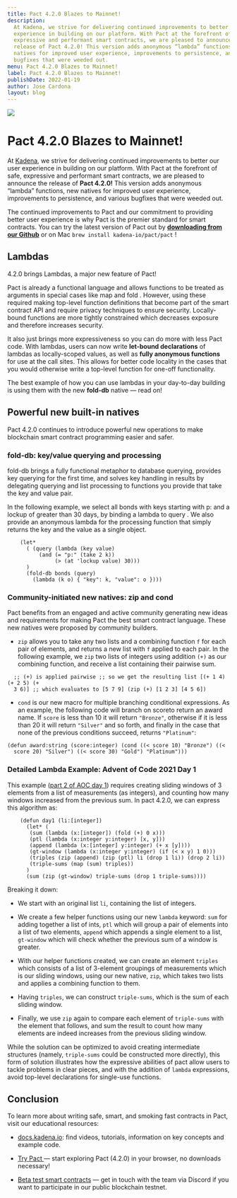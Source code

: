 ```yaml
---
title: Pact 4.2.0 Blazes to Mainnet!
description:
  At Kadena, we strive for delivering continued improvements to better our user
  experience in building on our platform. With Pact at the forefront of safe,
  expressive and performant smart contracts, we are pleased to announce the
  release of Pact 4.2.0! This version adds anonymous “lambda” functions, new
  natives for improved user experience, improvements to persistence, and various
  bugfixes that were weeded out.
menu: Pact 4.2.0 Blazes to Mainnet!
label: Pact 4.2.0 Blazes to Mainnet!
publishDate: 2022-01-19
author: Jose Cardona
layout: blog
---
```


![](/assets/blog/1_QEGOGwBeXw78S3eV4V-IDA.webp)

# Pact 4.2.0 Blazes to Mainnet!

At [Kadena](https://kadena.io/), we strive for delivering continued improvements
to better our user experience in building on our platform. With Pact at the
forefront of safe, expressive and performant smart contracts, we are pleased to
announce the release of **Pact 4.2.0!** This version adds anonymous “lambda”
functions, new natives for improved user experience, improvements to
persistence, and various bugfixes that were weeded out.

The continued improvements to Pact and our commitment to providing better user
experience is why Pact is the premier standard for smart contracts. You can try
the latest version of Pact out by
**[downloading from our Github](https://github.com/kadena-io/pact)** or on Mac
`brew install kadena-io/pact/pact` !

## Lambdas

4.2.0 brings Lambdas, a major new feature of Pact!

Pact is already a functional language and allows functions to be treated as
arguments in special cases like map and fold . However, using these required
making top-level function definitions that become part of the smart contract API
and require privacy techniques to ensure security. Locally-bound functions are
more tightly constrained which decreases exposure and therefore increases
security.

It also just brings more expressiveness so you can do more with less Pact code.
With lambdas, users can now write **let-bound declarations** of lambdas as
locally-scoped values, as well as **fully anonymous functions** for use at the
call sites. This allows for better code locality in the cases that you would
otherwise write a top-level function for one-off functionality.

The best example of how you can use lambdas in your day-to-day building is using
them with the new **fold-db** native — read on!

## Powerful new built-in natives

Pact 4.2.0 continues to introduce powerful new operations to make blockchain
smart contract programming easier and safer.

### fold-db: key/value querying and processing

fold-db brings a fully functional metaphor to database querying, provides key
querying for the first time, and solves key handling in results by delegating
querying and list processing to functions you provide that take the key and
value pair.

In the following example, we select all bonds with keys starting with p: and a
lockup of greater than 30 days, by binding a lambda to query . We also provide
an anonymous lambda for the processing function that simply returns the key and
the value as a single object.

```pact
    (let*
      ( (query (lambda (key value)
          (and (= "p:" (take 2 k))
               (> (at 'lockup value) 30)))
      )
      (fold-db bonds (query)
        (lambda (k o) { "key": k, "value": o })))
```

### Community-initiated new natives: zip and cond

Pact benefits from an engaged and active community generating new ideas and
requirements for making Pact the best smart contract language. These new natives
were proposed by community builders.

- `zip` allows you to take any two lists and a combining function `f` for each
  pair of elements, and returns a new list with `f` applied to each pair. In the
  following example, we `zip` two lists of integers using addition `(+)` as our
  combining function, and receive a list containing their pairwise sum.

```
  ;; (+) is applied pairwise ;; so we get the resulting list [(+ 1 4) (+ 2 5) (+
  3 6)] ;; which evaluates to [5 7 9] (zip (+) [1 2 3] [4 5 6])
```

- `cond` is our new macro for multiple branching conditional expressions. As an
  example, the following code will branch on scoreto return an award name. If
  `score` is less than 10 it will return `"Bronze"`, otherwise if it is less
  than 20 it will return `"Silver"` and so forth, and finally in the case that
  none of the previous conditions succeed, returns `"Platinum"`:

```pact
(defun award:string (score:integer) (cond ((< score 10) "Bronze") ((<
  score 20) "Silver") ((< score 30) "Gold") "Platinum")))
```

### Detailed Lambda Example: Advent of Code 2021 Day 1

This example ([part 2 of AOC day 1](https://adventofcode.com/2021/day/1))
requires creating sliding windows of 3 elements from a list of measurements (as
integers), and counting how many windows increased from the previous sum. In
pact 4.2.0, we can express this algorithm as:

```pact
    (defun day1 (li:[integer])
      (let* (
       (sum (lambda (x:[integer]) (fold (+) 0 x)))
       (ptl (lambda (x:integer y:integer) [x, y]))
       (append (lambda (x:[integer] y:integer) (+ x [y])))
       (gt-window (lambda (x:integer y:integer) (if (< x y) 1 0)))
       (triples (zip (append) (zip (ptl) li (drop 1 li)) (drop 2 li))
       (triple-sums (map (sum) triples))
      )
      (sum (zip (gt-window) triple-sums (drop 1 triple-sums))))
```

Breaking it down:

- We start with an original list `li`, containing the list of integers.

- We create a few helper functions using our new `lambda` keyword: `sum` for
  adding together a list of ints, `ptl` which will group a pair of elements into
  a list of two elements, `append` which appends a single element to a list,
  `gt-window` which will check whether the previous sum of a window is greater.

- With our helper functions created, we can create an element `triples` which
  consists of a list of 3-element groupings of measurements which is our sliding
  windows, using our new native, `zip`, which takes two lists and applies a
  combining function to them.

- Having `triples`, we can construct `triple-sums`, which is the sum of each
  sliding window.

- Finally, we use `zip` again to compare each element of `triple-sums` with the
  element that follows, and sum the result to count how many elements are indeed
  increases from the previous sliding window.

While the solution can be optimized to avoid creating intermediate structures
(namely, `triple-sums` could be constructed more directly), this form of
solution illustrates how the expressive abilities of pact allow users to tackle
problems in clear pieces, and with the addition of `lambda` expressions, avoid
top-level declarations for single-use functions.

## Conclusion

To learn more about writing safe, smart, and smoking fast contracts in Pact,
visit our educational resources:

- [docs.kadena.io](https://docs.kadena.io/developer-guides/overview): find
  videos, tutorials, information on key concepts and example code.

- [Try Pact ](http://pact.kadena.io/)— start exploring Pact (4.2.0) in your
  browser, no downloads necessary!

- [Beta test smart contracts](http://discord.io/kadena) — get in touch with the
  team via Discord if you want to participate in our public blockchain testnet.

```

```
